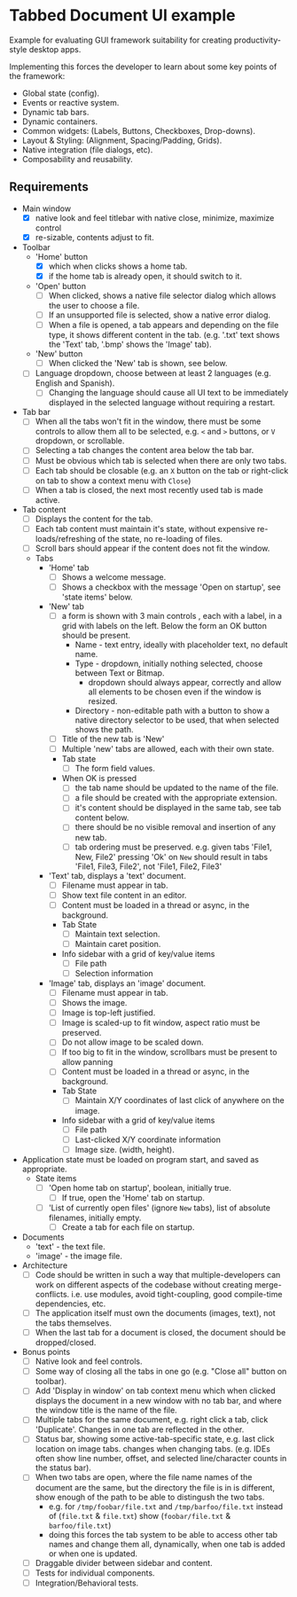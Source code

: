 # Tabbed Document UI example

Example for evaluating GUI framework suitability for creating productivity-style desktop apps.

Implementing this forces the developer to learn about some key points of the framework:
* Global state (config).
* Events or reactive system.
* Dynamic tab bars.
* Dynamic containers.
* Common widgets: (Labels, Buttons, Checkboxes, Drop-downs).
* Layout & Styling: (Alignment, Spacing/Padding, Grids).
* Native integration (file dialogs, etc).
* Composability and reusability.

## Requirements

- Main window
    - [x] native look and feel titlebar with native close, minimize, maximize control
    - [x] re-sizable, contents adjust to fit.
- Toolbar
    - 'Home' button
        - [x] which when clicks shows a home tab.
        - [x] if the home tab is already open, it should switch to it.
	- 'Open' button
	    - [ ] When clicked, shows a native file selector dialog which allows the user to choose a file.
        - [ ] If an unsupported file is selected, show a native error dialog.
        - [ ] When a file is opened, a tab appears and depending on the file type, it shows different content in the tab. (e.g. '.txt' text shows the 'Text' tab, '.bmp' shows the 'Image' tab).
	- 'New' button
	    - [ ] When clicked the 'New' tab is shown, see below.
	- [ ] Language dropdown, choose between at least 2 languages (e.g. English and Spanish).
        - [ ] Changing the language should cause all UI text to be immediately displayed in the selected language without requiring a restart. 
- Tab bar
	- [ ] When all the tabs won't fit in the window, there must be some controls to allow them all to be selected, e.g. `<` and `>` buttons, or `V` dropdown, or scrollable.
	- [ ] Selecting a tab changes the content area below the tab bar.
	- [ ] Must be obvious which tab is selected when there are only two tabs.
	- [ ] Each tab should be closable (e.g. an `X` button on the tab or right-click on tab to show a context menu with `Close`)
	- [ ] When a tab is closed, the next most recently used tab is made active.
- Tab content
	- [ ] Displays the content for the tab.
	- [ ] Each tab content must maintain it's state, without expensive re-loads/refreshing of the state, no re-loading of files.
    - [ ] Scroll bars should appear if the content does not fit the window.
	- Tabs
		- 'Home' tab
			- [ ] Shows a welcome message.
			- [ ] Shows a checkbox with the message 'Open on startup', see 'state items' below.
		- 'New' tab
			- [ ] a form is shown with 3 main controls , each with a label, in a grid with labels on the left. Below the form an OK button should be present.
				- Name - text entry, ideally with placeholder text, no default name.
				- Type - dropdown, initially nothing selected, choose between Text or Bitmap.
					- dropdown should always appear, correctly and allow all elements to be chosen even if the window is resized.
				- Directory - non-editable path with a button to show a native directory selector to be used, that when selected shows the path.
			- [ ] Title of the new tab is 'New'
			- [ ] Multiple 'new' tabs are allowed, each with their own state.
            - Tab state
			    - [ ] The form field values.
			- When OK is pressed
				- [ ] the tab name should be updated to the name of the file.
				- [ ] a file should be created with the appropriate extension.
				- [ ] it's content should be displayed in the same tab, see tab content below.
				- [ ] there should be no visible removal and insertion of any new tab.
				- [ ] tab ordering must be preserved.  e.g. given tabs 'File1, New, File2' pressing 'Ok' on `New` should result in tabs 'File1, File3, File2', not 'File1, File2, File3'
		- 'Text' tab, displays a 'text' document.
			- [ ] Filename must appear in tab.
			- [ ] Show text file content in an editor.
			- [ ] Content must be loaded in a thread or async, in the background.
			- Tab State
				- [ ] Maintain text selection.
				- [ ] Maintain caret position.
			- Info sidebar with a grid of key/value items
				- [ ] File path
				- [ ] Selection information
		- 'Image' tab, displays an 'image' document.
			- [ ] Filename must appear in tab.
			- [ ] Shows the image.
            - [ ] Image is top-left justified.
            - [ ] Image is scaled-up to fit window, aspect ratio must be preserved.
            - [ ] Do not allow image to be scaled down.
			- [ ] If too big to fit in the window, scrollbars must be present to allow panning
			- [ ] Content must be loaded in a thread or async, in the background.
			- Tab State
				- [ ] Maintain X/Y coordinates of last click of anywhere on the image.
			- Info sidebar with a grid of key/value items
				- [ ] File path
				- [ ] Last-clicked X/Y coordinate information
                - [ ] Image size. (width, height).
- Application state must be loaded on program start, and saved as appropriate.
	- State items
		- [ ] 'Open home tab on startup', boolean, initially true.
			- [ ] If true, open the 'Home' tab on startup.
		- [ ] 'List of currently open files' (ignore `New` tabs), list of absolute filenames, initially empty.
			- [ ] Create a tab for each file on startup.
- Documents
  - 'text' - the text file.
  - 'image' - the image file. 
- Architecture
    - [ ] Code should be written in such a way that multiple-developers can work on different aspects of the codebase without creating merge-conflicts. i.e. use modules, avoid tight-coupling, good compile-time dependencies, etc.
    - [ ] The application itself must own the documents (images, text), not the tabs themselves.
    - [ ] When the last tab for a document is closed, the document should be dropped/closed.
- Bonus points
	- [ ] Native look and feel controls.
	- [ ] Some way of closing all the tabs in one go (e.g. "Close all" button on toolbar).
    - [ ] Add 'Display in window' on tab context menu which when clicked displays the document in a new window with no tab bar, and where the window title is the name of the file.
	- [ ] Multiple tabs for the same document, e.g. right click a tab, click 'Duplicate'.  Changes in one tab are reflected in the other.
	- [ ] Status bar, showing some active-tab-specific state, e.g. last click location on image tabs. changes when changing tabs. (e.g. IDEs often show line number, offset, and selected line/character counts in the status bar).
	- [ ] When two tabs are open, where the file name names of the document are the same, but the directory the file is in is different, show enough of the path to be able to distingush the two tabs.
		- e.g. for `/tmp/foobar/file.txt` and `/tmp/barfoo/file.txt` instead of (`file.txt` & `file.txt`) show (`foobar/file.txt` & `barfoo/file.txt`)
		- doing this forces the tab system to be able to access other tab names and change them all, dynamically, when one tab is added or when one is updated.
	- [ ] Draggable divider between sidebar and content.
    - [ ] Tests for individual components.
    - [ ] Integration/Behavioral tests.
